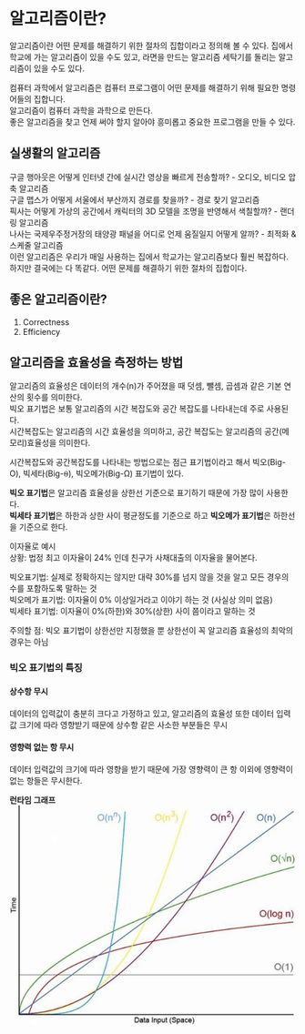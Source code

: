 # 알고리즘이란?
알고리즘이란 어떤 문제를 해결하기 위한 절차의 집합이라고 정의해 볼 수 있다. 집에서 학교에 가는 알고리즘이 있을 수도 있고, 라면을 만드는 알고리즘 세탁기를 돌리는 알고리즘이 있을 수도 있다.  
  
컴퓨터 과학에서 알고리즘은 컴퓨터 프로그램이 어떤 문제를 해결하기 위해 필요한 명령어들의 집합니다.  
알고리즘이 컴퓨터 과학을 과학으로 만든다.  
좋은 알고리즘을 찾고 언제 써야 할지 알아야 흥미롭고 중요한 프로그램을 만들 수 있다.  

## 실생활의 알고리즘
구글 행아웃은 어떻게 인터넷 간에 실시간 영상을 빠르게 전송할까? - 오디오, 비디오 압축 알고리즘  
구글 맵스가 어떻게 서울에서 부산까지 경로를 찾을까? - 경로 찾기 알고리즘  
픽사는 어떻게 가상의 공간에서 캐릭터의 3D 모델을 조명을 반영해서 색칠할까? - 랜더링 알고리즘  
나사는 국제우주정거장의 태양광 패널을 어디로 언제 움질일지 어떻게 알까? - 최적화 & 스케줄 알고리즘  
이런 알고리즘은 우리가 매일 사용하는 집에서 학교가는 알고리즘보다 훨씬 복잡하다. 하지만 결국에는 다 똑같다. 어떤 문제를 해결하기 위한 절차의 집합이다.  

## 좋은 알고리즘이란?
1. Correctness
2. Efficiency

## 알고리즘을 효율성을 측정하는 방법
알고리즘의 효율성은 데이터의 개수(n)가 주어졌을 때 덧셈, 뺄셈, 곱셈과 같은 기본 연산의 횟수를 의미한다.  
빅오 표기법은 보통 알고리즘의 시간 복잡도와 공간 복잡도를 나타내는데 주로 사용된다.  
시간복잡도는 알고리즘의 시간 효율성을 의미하고, 공간 복잡도는 알고리즘의 공간(메모리)효율성을 의미한다.  

시간복잡도와 공간복잡도를 나타내는 방법으로는 점근 표기법이라고 해서 빅오(Big-O), 빅세타(Big-⍬), 빅오메가(Big-Ω) 표기법이 있다.  

**빅오 표기법**은 알고리즘 효율성을 상한선 기준으로 표기하기 때문에 가장 많이 사용한다.  
**빅세타 표기법**은 하한과 상한 사이 평균정도를 기준으로 하고 **빅오메가 표기법**은 하한선을 기준으로 한다.  

이자율로 예시  
상황: 법정 최고 이자율이 24% 인데 친구가 사채대출의 이자율을 물어본다.  

빅오표기법: 실제로 정확하지는 않지만 대략 30%를 넘지 않을 것을 알고 모든 경우의 수를 포함하도록 말하는 것  
빅오메가 표기법: 이자율이 0% 이상일거라고 이야기 하는 것 (사실상 의미 없음)  
빅세타 표기법: 이자율이 0%(하한)와 30%(상한) 사이 쯤이라고 말하는 것  

주의할 점: 빅오 표기법이 상한선만 지정했을 뿐 상한선이 꼭 알고리즘 효율성의 최악의 경우는 아님  

### 빅오 표기법의 특징
#### 상수항 무시
데이터의 입력값이 충분히 크다고 가정하고 있고, 알고리즘의 효율성 또한 데이터 입력값 크기에 따라 영향받기 때문에 상수항 같은 사소한 부분들은 무시  
#### 영향력 없는 항 무시
데이터 입력값의 크기에 따라 영향을 받기 때문에 가장 영향력이 큰 항 이외에 영향력이 없는 항들은 무시한다.  


**런타임 그래프**
![가능한 런타임 그래프](/img/big-o-notation.jpg)